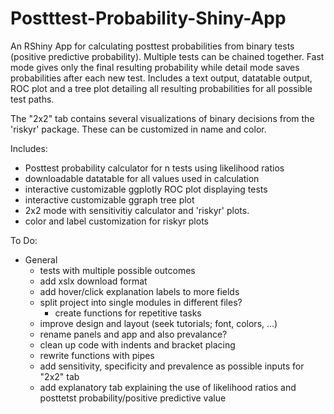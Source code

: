 # Postttest-Probability-Shiny-App

An RShiny App for calculating posttest probabilities from binary tests (positive predictive probability). 
Multiple tests can be chained together. 
Fast mode gives only the final resulting probability while detail mode saves probabilities after each new test.
Includes a text output, datatable output, ROC plot and a tree plot detailing all resulting probabilities for all possible test paths. 

The "2x2" tab contains several visualizations of binary decisions from the 'riskyr' package. These can be customized in name and color. 

Includes:
- Posttest probability calculator for n tests using likelihood ratios
- downloadable datatable for all values used in calculation
- interactive customizable ggplotly ROC plot displaying tests  
- interactive customizable ggraph tree plot
- 2x2 mode with sensitivitiy calculator and 'riskyr' plots.
- color and label customization for riskyr plots

To Do:
- General 
    - tests with multiple possible outcomes
    - add xslx download format
    - add hover/click explanation labels to more fields
    - split project into single modules in different files?
        - create functions for repetitive tasks
    - improve design and layout (seek tutorials; font, colors, ...)
    - rename panels and app and also prevalance?
    - clean up code with indents and bracket placing
    - rewrite functions with pipes
    - add sensitivity, specificity and prevalence as possible inputs for "2x2" tab
    - add explanatory tab explaining the use of likelihood ratios and posttetst probability/positive predictive value
